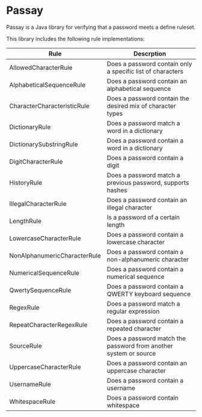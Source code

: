 # Passay

Passay is a Java library for verifying that a password meets a define ruleset.

This library includes the following rule implementations:

Rule | Descrption
---- | ----------
AllowedCharacterRule | Does a password contain only a specific list of characters
AlphabeticalSequenceRule | Does a password contain an alphabetical sequence
CharacterCharacteristicRule | Does a password contain the desired mix of character types
DictionaryRule | Does a password match a word in a dictionary
DictionarySubstringRule | Does a password contain a word in a dictionary
DigitCharacterRule | Does a password contain a digit
HistoryRule | Does a password match a previous password, supports hashes
IllegalCharacterRule | Does a password contain an illegal character
LengthRule | Is a password of a certain length
LowercaseCharacterRule | Does a password contain a lowercase character
NonAlphanumericCharacterRule | Does a password contain a non-alphanumeric character
NumericalSequenceRule | Does a password contain a numerical sequence
QwertySequenceRule | Does a password contain a QWERTY keyboard sequence
RegexRule | Does a password match a regular expression
RepeatCharacterRegexRule | Does a password contain a repeated character
SourceRule | Does a password match the password from another system or source
UppercaseCharacterRule | Does a password contain an uppercase character
UsernameRule | Does a password contain a username
WhitespaceRule | Does a password contain whitespace

